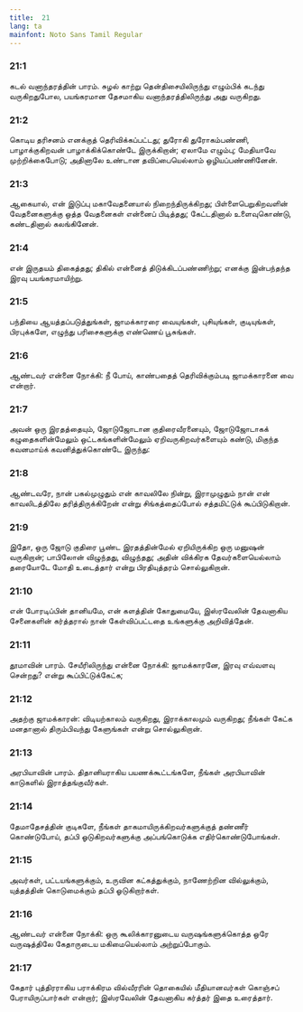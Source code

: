```yaml
---
title:  21
lang: ta
mainfont: Noto Sans Tamil Regular
---
```


###  21:1

கடல் வனாந்தரத்தின் பாரம். சுழல் காற்று தென்திசையிலிருந்து எழும்பிக் கடந்து வருகிறதுபோல, பயங்கரமான தேசமாகிய வனாந்தரத்திலிருந்து அது வருகிறது.

###  21:2

கொடிய தரிசனம் எனக்குத் தெரிவிக்கப்பட்டது; துரோகி துரோகம்பண்ணி, பாழாக்குகிறவன் பாழாக்கிக்கொண்டே இருக்கிறான்; ஏலாமே எழும்பு; மேதியாவே முற்றிக்கைபோடு; அதினாலே உண்டான தவிப்பையெல்லாம் ஒழியப்பண்ணினேன்.

###  21:3

ஆகையால், என் இடுப்பு மகாவேதனையால் நிறைந்திருக்கிறது; பிள்ளைபெறுகிறவளின் வேதனைகளுக்கு ஒத்த வேதனைகள் என்னைப் பிடித்தது; கேட்டதினால் உளைவுகொண்டு, கண்டதினால் கலங்கினேன்.

###  21:4

என் இருதயம் திகைத்தது; திகில் என்னைத் திடுக்கிடப்பண்ணிற்று; எனக்கு இன்பந்தந்த இரவு பயங்கரமாயிற்று.

###  21:5

பந்தியை ஆயத்தப்படுத்துங்கள், ஜாமக்காரரை வையுங்கள், புசியுங்கள், குடியுங்கள், பிரபுக்களே, எழுந்து பரிசைகளுக்கு எண்ணெய் பூசுங்கள்.

###  21:6

ஆண்டவர் என்னை நோக்கி: நீ போய், காண்பதைத் தெரிவிக்கும்படி ஜாமக்காரனை வை என்றார்.

###  21:7

அவன் ஒரு இரதத்தையும், ஜோடுஜோடான குதிரைவீரனையும், ஜோடுஜோடாகக் கழுதைகளின்மேலும் ஒட்டகங்களின்மேலும் ஏறிவருகிறவர்களையும் கண்டு, மிகுந்த கவனமாய்க் கவனித்துக்கொண்டே இருந்து:

###  21:8

ஆண்டவரே, நான் பகல்முழுதும் என் காவலிலே நின்று, இராமுழுதும் நான் என் காவலிடத்திலே தரித்திருக்கிறேன் என்று சிங்கத்தைப்போல் சத்தமிட்டுக் கூப்பிடுகிறான்.

###  21:9

இதோ, ஒரு ஜோடு குதிரை பூண்ட இரதத்தின்மேல் ஏறியிருக்கிற ஒரு மனுஷன் வருகிறான்; பாபிலோன் விழுந்தது, விழுந்தது; அதின் விக்கிரக தேவர்களையெல்லாம் தரையோடே மோதி உடைத்தார் என்று பிரதியுத்தரம் சொல்லுகிறான்.

###  21:10

என் போரடிப்பின் தானியமே, என் களத்தின் கோதுமையே, இஸ்ரவேலின் தேவனாகிய சேனைகளின் கர்த்தரால் நான் கேள்விப்பட்டதை உங்களுக்கு அறிவித்தேன்.

###  21:11

தூமாவின் பாரம். சேயீரிலிருந்து என்னை நோக்கி: ஜாமக்காரனே, இரவு எவ்வளவு சென்றது? என்று கூப்பிட்டுக்கேட்க;

###  21:12

அதற்கு ஜாமக்காரன்: விடியற்காலம் வருகிறது, இராக்காலமும் வருகிறது; நீங்கள் கேட்க மனதானால் திரும்பிவந்து கேளுங்கள் என்று சொல்லுகிறான்.

###  21:13

அரபியாவின் பாரம். திதானியராகிய பயணக்கூட்டங்களே, நீங்கள் அரபியாவின் காடுகளில் இராத்தங்குவீர்கள்.

###  21:14

தேமாதேசத்தின் குடிகளே, நீங்கள் தாகமாயிருக்கிறவர்களுக்குத் தண்ணீர் கொண்டுபோய், தப்பி ஓடுகிறவர்களுக்கு அப்பங்கொடுக்க எதிர்கொண்டுபோங்கள்.

###  21:15

அவர்கள், பட்டயங்களுக்கும், உருவின கட்கத்துக்கும், நாணேற்றின வில்லுக்கும், யுத்தத்தின் கொடுமைக்கும் தப்பி ஓடுகிறார்கள்.

###  21:16

ஆண்டவர் என்னை நோக்கி: ஒரு கூலிக்காரனுடைய வருஷங்களுக்கொத்த ஒரே வருஷத்திலே கேதாருடைய மகிமையெல்லாம் அற்றுப்போகும்.

###  21:17

கேதார் புத்திரராகிய பராக்கிரம வில்வீரரின் தொகையில் மீதியானவர்கள் கொஞ்சப் பேராயிருப்பார்கள் என்றார்; இஸ்ரவேலின் தேவனாகிய கர்த்தர் இதை உரைத்தார்.

